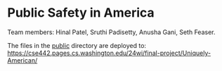 # Public Safety in America

Team members:
Hinal Patel, Sruthi Padisetty, Anusha Gani, Seth Feaser.

The files in the [public](/public) directory are deployed to: https://cse442.pages.cs.washington.edu/24wi/final-project/Uniquely-American/
